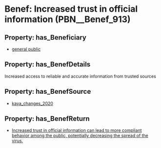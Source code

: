 # Benef: __Increased trust in official information__ (PBN__Benef_913)

## Property: has_Beneficiary

* [general public](../Stakeholder/PBN__Stakeholder_29)

## Property: has_BenefDetails

Increased access to reliable and accurate information from trusted sources

## Property: has_BenefSource

* [kaya_changes_2020](../Article/PBN__Article_185)

## Property: has_BenefReturn

* [Increased trust in official information can lead to more compliant behavior among the public, potentially decreasing the spread of the virus.](../BenefReturn/PBN__BenefReturn_1000)

